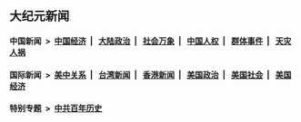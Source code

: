 ## 大纪元新闻

#### 中国新闻 &nbsp;>&nbsp; [中国经济](indexes/ncid283/README.md?10090845) &nbsp;| &nbsp; [大陆政治](indexes/ncid277/README.md?10090845) &nbsp;| &nbsp; [社会万象](indexes/ncid282/README.md?10090845) &nbsp;| &nbsp; [中国人权](indexes/ncid278/README.md?10090845) &nbsp;| &nbsp; [群体事件](indexes/ncid279/README.md?10090845) &nbsp;| &nbsp; [天灾人祸](indexes/ncid280/README.md?10090845)

#### 国际新闻 &nbsp;>&nbsp; [美中关系](indexes/nf1412576/README.md?10090845) &nbsp;| &nbsp; [台湾新闻](indexes/ncid1349361/README.md?10090845) &nbsp;| &nbsp; [香港新闻](indexes/ncid1349362/README.md?10090845) &nbsp;| &nbsp; [美国政治](indexes/ncid1078159/README.md?10090845) &nbsp;| &nbsp; [美国社会](indexes/ncid1078160/README.md?10090845) &nbsp;| &nbsp; [美国经济](indexes/ncid1078158/README.md?10090845)

#### 特别专题 &nbsp;>&nbsp; [中共百年历史](https://github.com/epoch-news/epoch-special/blob/master/README.md?10090845)  

